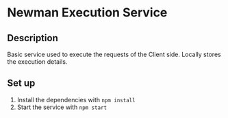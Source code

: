 # Newman Execution Service

## Description
Basic service used to execute the requests of the Client side. Locally stores the execution details.

## Set up
1. Install the dependencies with `npm install`
2. Start the service with `npm start` 

